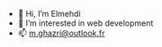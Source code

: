 - 👋 Hi, I’m Elmehdi
- 👀 I’m interested in web development
- 📫 m.ghazri@outlook.fr

<!---
elmehdi66/elmehdi66 is a ✨ special ✨ repository because its `README.md` (this file) appears on your GitHub profile.
You can click the Preview link to take a look at your changes.
--->
